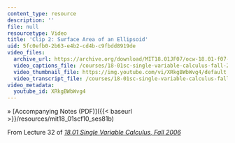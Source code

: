 ```yaml
---
content_type: resource
description: ''
file: null
resourcetype: Video
title: 'Clip 2: Surface Area of an Ellipsoid'
uid: 5fc0efb0-2b63-e4b2-cd4b-c9fbdd8919de
video_files:
  archive_url: https://archive.org/download/MIT18.01JF07/ocw-18.01-f07-lec32_300k.mp4
  video_captions_file: /courses/18-01sc-single-variable-calculus-fall-2010/11bcfc5ea6ac53d3b47c3da5ec5e73f1_XRkgBWbWvg4.vtt
  video_thumbnail_file: https://img.youtube.com/vi/XRkgBWbWvg4/default.jpg
  video_transcript_file: /courses/18-01sc-single-variable-calculus-fall-2010/0a932df2ad412e34a844c0cfb1e2438e_XRkgBWbWvg4.pdf
video_metadata:
  youtube_id: XRkgBWbWvg4
---
```


» [Accompanying Notes (PDF)]({{< baseurl >}}/resources/mit18_01scf10_ses81b)

From Lecture 32 of [_18.01 Single Variable Calculus, Fall 2006_](/courses/18-01-single-variable-calculus-fall-2006/video_galleries/video-lectures)